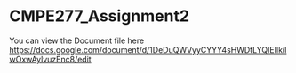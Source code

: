 # CMPE277_Assignment2
You can view the Document file here
https://docs.google.com/document/d/1DeDuQWVyyCYYY4sHWDtLYQIEIlkiIwOxwAylvuzEnc8/edit
